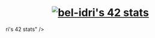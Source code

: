 <h1 align = center><a href="https://github.com/oakoudad/badge42"><img src="https://badge.mediaplus.ma/greenbinary/bel-idri" alt="bel-idri's 42 stats" /></a></h1>ri's 42 stats" /></a>
